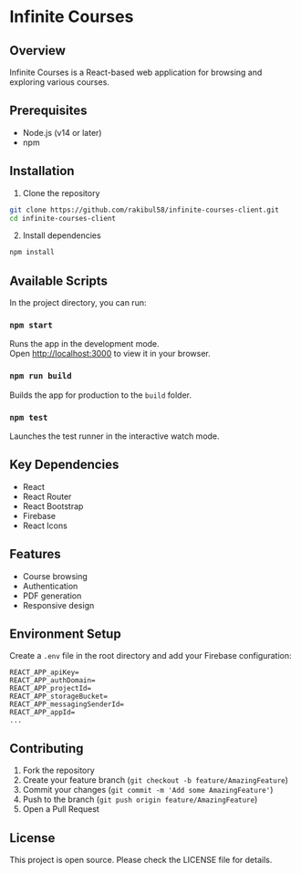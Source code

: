 # Infinite Courses

## Overview
Infinite Courses is a React-based web application for browsing and exploring various courses.

## Prerequisites
- Node.js (v14 or later)
- npm

## Installation

1. Clone the repository
```bash
git clone https://github.com/rakibul58/infinite-courses-client.git
cd infinite-courses-client
```

2. Install dependencies
```bash
npm install
```

## Available Scripts

In the project directory, you can run:

### `npm start`
Runs the app in the development mode.\
Open [http://localhost:3000](http://localhost:3000) to view it in your browser.

### `npm run build`
Builds the app for production to the `build` folder.

### `npm test`
Launches the test runner in the interactive watch mode.

## Key Dependencies
- React
- React Router
- React Bootstrap
- Firebase
- React Icons

## Features
- Course browsing
- Authentication
- PDF generation
- Responsive design

## Environment Setup
Create a `.env` file in the root directory and add your Firebase configuration:
```
REACT_APP_apiKey=
REACT_APP_authDomain=
REACT_APP_projectId=
REACT_APP_storageBucket=
REACT_APP_messagingSenderId=
REACT_APP_appId=
...
```

## Contributing
1. Fork the repository
2. Create your feature branch (`git checkout -b feature/AmazingFeature`)
3. Commit your changes (`git commit -m 'Add some AmazingFeature'`)
4. Push to the branch (`git push origin feature/AmazingFeature`)
5. Open a Pull Request

## License
This project is open source. Please check the LICENSE file for details.